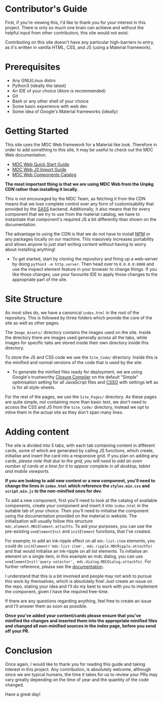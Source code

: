 # Contributor's Guide

First, if you're viewing this, I'd like to thank you for your interest
in this project. There is only so much one brain can achieve and without
the helpful input from other contributors, this site would not exist.

Contributing on this site doesn't have any particular high-barriers to
entry, as it's written in vanilla HTML, CSS, and JS (using a Material framework).

# Prerequisites

- Any GNU/Linux distro
- Python3 (ideally the latest)
- An IDE of your choice (Atom is recommended)
- Git
- Bash or any other shell of your choice
- Some basic experience with web dev
- Some idea of Google's Material frameworks (ideally)

# Getting Started

This site uses the MDC Web framework for a Material like
look. Therefore in order to add something to this site, it
may be useful to check out the MDC Web documentation.

- [MDC Web Quick Start Guide](https://material.io/develop/web/docs/getting-started/)
- [MDC Web JS Import Guide](https://material.io/develop/web/docs/importing-js/)
- [MDC Web Components Catalog](https://material-components.github.io/material-components-web-catalog/#/)

**The most important thing is that we are using MDC Web from the
Unpkg CDN rather than installing it locally.**

This is not encouraged by the MDC Team, as fetching it from
the CDN means that we lose complete control over any form
of customisability that provided by the [SASS](https://bit.ly/2tgcs3F) backend.
Additionally, it also means that for every component that
we try to use from the material catalog, we have to instantiate
that component's required JS a bit differently than shown on
the documentation.

The advantage to using the CDN is that we do not have to
install [NPM](https://www.npmjs.com/) or any packages
locally on our machine. This massively increases portability
and allows anyone to just start writing content without having
to worry about installing anything!

* To get started, start by cloning the repository and firing up
a web-server by doing `python3 -m http.server`. Then head over to `0.0.0.0:8000`
and use the inspect element feature in your browser to change things.
If you like those changes, use your favourite IDE to apply those changes
to the appropriate part of the site.

# Site Structure

As most sites do, we have a canonical `index.html` in the
root of the repository. This is followed by three folders
which provide the core of the site as well as other pages.

The `Image_Assets/` directory contains the images used on
the site. Inside the directory there are images used generally
across all the tabs, while images for specific tabs are stored
inside their own directory inside this directory.

To store the JS and CSS code we use the `Site_Code/` directory.
Inside this is the minified and normal versions of the code that
is used by the site.

* To generate the minfied files ready
for deployment, we are using Google's trustworthy [Closure Compiler](https://closure-compiler.appspot.com/home)
on the default "Simple" optimisation setting for all JavaScript files and [CSSO](https://css.github.io/csso/csso.html)
with settings left as is for all style-sheets.

For the rest of the pages, we use the `Site_Pages/`
directory. As these pages are quite simple, not containing
more than basic text, we don't need to access the CSS and JS
from the `Site_Code/` directory, instead we opt to inline them
in the actual site as they don't span many lines.

# Adding content

The site is divided into 5 tabs, with each tab containing
content in different cards, some of which are generated by calling
JS functions, which create, initialise and insert the card
into a responsive grid. If you plan on adding any cards, *please
note that due to the grid, you will need to add an even number of cards at a time
for it to appear complete in all desktop, tablet and mobile viewports.*

**If you are looking to add new content or a new component, you'll
need to change the lines in `index.html` which reference the
`styles.min.css` and `script.min.js` to the non-minified ones for dev.**

To add a new component, first you'll need to look at the catalog
of available components, create your component and insert it into
`index.html` in the suitable tab of your choice. Then you'll need to
initialise the component using the documentation provided on the material.io
website. The initialisation will usually follow this structure `mdc.element.MDCElement.attachTo`.
To aid your purposes, you can use the pre-existing `oneElementInit` and `initElement` functions,
that I've created.

For example, to add an ink-ripple effect on all `mdc-list-item` elements,
you could do `initElement('mdc-list-item', mdc.ripple.MDCRipple.attachTo)`
and that would initialise an ink-ripple on all list elements. To initialise
an element on a single item, in this example an mdc dialog, you can use
`oneElementInit('query-selector', mdc.dialog.MDCDialog.attachTo)`. For further reference,
please see the [documentation](https://material.io/develop/web/).

I understand that this is a bit involved and people may not wish to pursue
this work by themselves, which is absolutely fine! Just create an issue on
the repo, stating your idea and I'll do my best to work with you to implement
the component, given I have the required free-time.


If there are any questions regarding anything, feel free to create an issue and I'll
answer them as soon as possible.

**Once you've added your content/cards please ensure that you've minified
the changes and inserted them into the appropriate minified files and
changed all non-minified sources in the index page, before you send off your PR.**

# Conclusion

Once again, I would like to thank you for reading this guide and taking
interest in this project. Any contribution, is absolutely welcome, although
since we are typical humans, the time it takes for us to review your PRs may
vary greatly depending on the time of year and the quantity of the code changed.

Have a great day!
